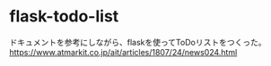 # flask-todo-list
ドキュメントを参考にしながら、flaskを使ってToDoリストをつくった。
https://www.atmarkit.co.jp/ait/articles/1807/24/news024.html

